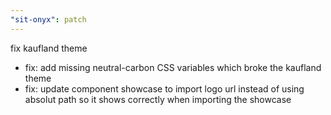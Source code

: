 ```yaml
---
"sit-onyx": patch
---
```


fix kaufland theme

- fix: add missing neutral-carbon CSS variables which broke the kaufland theme
- fix: update component showcase to import logo url instead of using absolut path so it shows correctly when importing the showcase
